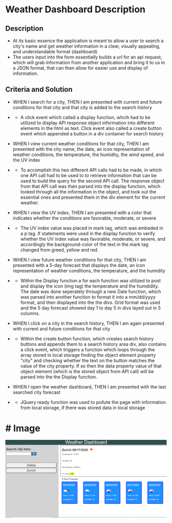 # Weather Dashboard Description
## Description
* At its basic essence the application is meant to allow a user to search a city's name and get weather information in a clear, visually appealing, and understandable format (dashboard)
* The users input into the form essentially builds a url for an api request, which will grab information from another application and bring it to us in a JSON format, that can then allow for easier use and display of information.
## Criteria and Solution
*   WHEN I search for a city, THEN I am presented with current and future conditions for that city and that city is added to the search history 

* * A click event which called a display function, whcih had to be utilized to display API response object information into different elements in the html as text. Click event also called a create button event which appended a button in a div container for search history

* WHEN I view current weather conditions for that city, THEN I am presented with the city name, the date, an icon representation of weather conditions, the temperature, the humidity, the wind speed, and the UV index

* * To accomplish this two different API calls had to be made, in which one API call had to be used to to 
retrieve information that can be used to build the query for the second API call. The response object from that API call was then parsed into the display function, which looked through all the information in the object, and took out the essential ones and presented them in the div element for the current weather.

* WHEN I view the UV index, THEN I am presented with a color that indicates whether the conditions are favorable, moderate, or severe

* * The UV index value was placed in mark tag, which was embeded in a p tag. If statements were used in the display function to verify whether the UV index value was favorable, moderate, or severe, and accordingly the background-color of the text in the mark tag changed from greed, yellow and red.

* WHEN I view future weather conditions for that city, THEN I am presented with a 5-day forecast that displays the date, an icon representation of weather conditions, the temperature, and the humidity

* * Within the Display function a for each function was utilized to post and display the icon (img tag)
the temperature and the humdidity. The date was done seperately through a new Date function, which was parsed into another function to format it into a mm/dd/yyyy format, and then displayed into the the divs. Grid format was used and the 5 day forecast showed day 1 to day 5 in divs layed out in 5 columns.

* WHEN I click on a city in the search history, THEN I am again presented with current and future conditions for that city

* * Within the create button function, which creates search history buttons and appends them to a search history area div, also contains a click event, which triggers a function which loops through the array stored in local storage finding the object element property "city" and checking whether the text on the button matches the value of the city property. If so then the data property value of that object element (which is the stored object from API call) will be parsed into the the Display function.

* WHEN I open the weather dashboard, THEN I am presented with the last searched city forecast

* * JQuery ready function was used to pollute the page with information from local storage, if there was stored data in local storage

# # Image
![Weather Dashboard image](Webscrnshot.PNG)
# # 
